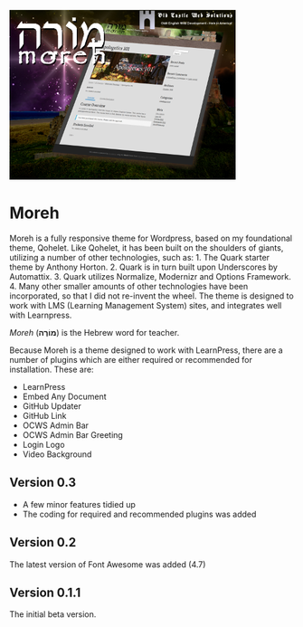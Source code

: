 ![moreh](./assets/moreh400.png)

# Moreh
Moreh is a fully responsive theme for Wordpress, based on my foundational theme, Qohelet. Like Qohelet, it has been built on the shoulders of giants, utilizing a number of other technologies, such as: 1. The Quark starter theme by Anthony Horton. 2. Quark is in turn built upon Underscores by Automattix. 3. Quark utilizes Normalize, Modernizr and Options Framework. 4. Many other smaller amounts of other technologies have been incorporated, so that I did not re-invent the wheel. The theme is designed to work with LMS (Learning Management System) sites, and integrates well with Learnpress.

*Moreh* (**מוֹרֶה**) is the Hebrew word for teacher.

Because Moreh is a theme designed to work with LearnPress, there are a number of plugins which are either required or recommended for installation. These are:

* LearnPress
* Embed Any Document
* GitHub Updater
* GitHub Link
* OCWS Admin Bar
* OCWS Admin Bar Greeting
* Login Logo
* Video Background

## Version 0.3
* A few minor features tidied up
* The coding for required and recommended plugins was added

## Version 0.2
The latest version of Font Awesome was added (4.7)

## Version 0.1.1
The initial beta version.


